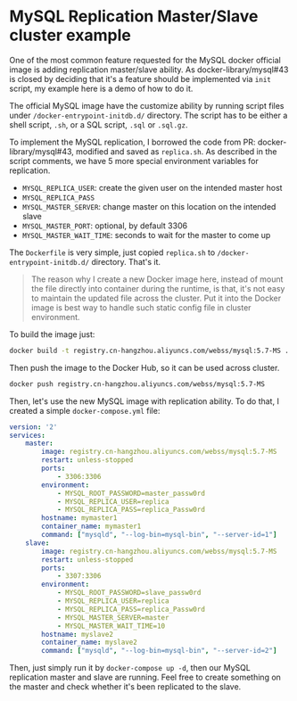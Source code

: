 # MySQL Replication Master/Slave cluster example

One of the most common feature requested for the MySQL docker official image is adding replication master/slave ability. As docker-library/mysql#43 is closed by deciding that it's a feature should be implemented via `init` script, my example here is a demo of how to do it.

The official MySQL image have the customize ability by running script files under `/docker-entrypoint-initdb.d/` directory. The script has to be either a shell script, `.sh`, or a SQL script, `.sql` or `.sql.gz`.

To implement the MySQL replication, I borrowed the code from PR: docker-library/mysql#43, modified and saved as `replica.sh`. As described in the script comments, we have 5 more special environment variables for replication.

- `MYSQL_REPLICA_USER`: create the given user on the intended master host
- `MYSQL_REPLICA_PASS`
- `MYSQL_MASTER_SERVER`: change master on this location on the intended slave
- `MYSQL_MASTER_PORT`: optional, by default 3306
- `MYSQL_MASTER_WAIT_TIME`: seconds to wait for the master to come up

The `Dockerfile` is very simple, just copied `replica.sh` to `/docker-entrypoint-initdb.d/` directory. That's it.

> The reason why I create a new Docker image here, instead of mount the file directly into container during the runtime, is that, it's not easy to maintain the updated file across the cluster. Put it into the Docker image is best way to handle such static config file in cluster environment.

To build the image just:

```bash
docker build -t registry.cn-hangzhou.aliyuncs.com/webss/mysql:5.7-MS .
```

Then push the image to the Docker Hub, so it can be used across cluster.

```bash
docker push registry.cn-hangzhou.aliyuncs.com/webss/mysql:5.7-MS
```

Then, let's use the new MySQL image with replication ability. To do that, I created a simple `docker-compose.yml` file:

```yaml
version: '2'
services:
    master:
        image: registry.cn-hangzhou.aliyuncs.com/webss/mysql:5.7-MS
        restart: unless-stopped
        ports:
            - 3306:3306
        environment:
            - MYSQL_ROOT_PASSWORD=master_passw0rd
            - MYSQL_REPLICA_USER=replica
            - MYSQL_REPLICA_PASS=replica_Passw0rd
        hostname: mymaster1
        container_name: mymaster1
        command: ["mysqld", "--log-bin=mysql-bin", "--server-id=1"]
    slave:
        image: registry.cn-hangzhou.aliyuncs.com/webss/mysql:5.7-MS
        restart: unless-stopped
        ports:
            - 3307:3306
        environment:
            - MYSQL_ROOT_PASSWORD=slave_passw0rd
            - MYSQL_REPLICA_USER=replica
            - MYSQL_REPLICA_PASS=replica_Passw0rd
            - MYSQL_MASTER_SERVER=master
            - MYSQL_MASTER_WAIT_TIME=10
        hostname: myslave2
        container_name: myslave2
        command: ["mysqld", "--log-bin=mysql-bin", "--server-id=2"]
```

Then, just simply run it by `docker-compose up -d`, then our MySQL replication master and slave are running. Feel free to create something on the master and check whether it's been replicated to the slave.
